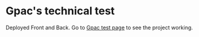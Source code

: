 # Gpac's technical test

Deployed Front and Back. Go to [Gpac test page](https://gpac-test.herokuapp.com/) to see the project working.